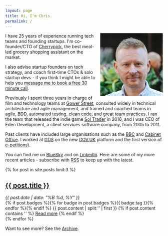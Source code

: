```yaml
---
layout: page
title: Hi, I'm Chris.
permalink: /
---
```


<img alt='Chris Parsons' src='/assets/img/chris-headshot-2022-cropped.jpg' class='rounded-lg' style='margin: 0 0 1em 1em; float: right; width:200px'/>

I have 25 years of experience running tech teams and founding startups. I'm co-founder/CTO of [Cherrypick](//cherrypick.co), the best meal-led grocery shopping assistant on the market.

I also advise startup founders on tech strategy, and coach first-time CTOs &amp; solo startup devs - if you think I might be able to help you [message me to book a free 30 minute call](https://bsky.app/profile/chrismdp.com).

Previously I spent three years in charge of film and technology teams at [Gower Street](https://gower.st), consulted widely in technical architecture and agile management, and trained and coached teams in [agile](/tags#agile), [BDD](/tags#bdd), [automated testing](/tags#testing), [clean code](/tags#craftsmanship), and [great team practices](/tags#team). I ran the team that released the indie game [Sol Trader](http://soltrader.net) in 2016, and I was CEO of Eden Development, a client services software company, from 2005 to 2011.

Past clients have included large organisations such as the [BBC](http://bbc.co.uk) and [Cabinet Office](http://www.cabinetoffice.gov.uk/). I worked at [GDS](http://digital.cabinetoffice.gov.uk/about/) on the new [GOV.UK](http://gov.uk) platform and the first version of [e-petitions](/tags#e-petitions)).

You can find me on [BlueSky](https://bsky.app/profile/chrismdp.com) and on [LinkedIn](https://linkedin.com/in/chrisparsons). Here are some of my more recent articles - subscribe with <a href="{{ site.baseurl }}/feed.xml">RSS</a> to keep up with the latest.

{% for post in site.posts limit:3 %}
   <div class="post-preview py-4">
   <h2><a href="{{ site.baseurl }}{{ post.url }}">{{ post.title }}</a></h2>
   <div style='font-style: italic' class="py-1 post-date">{{ post.date | date: "%B %d, %Y" }}</div>
   {% if post.badges %}{% for badge in post.badges %}<span class="badge badge-{{ badge.type }}">{{ badge.tag }}</span>{% endfor %}{% endif %}
   {{ post.content | split:'<!--more-->' | first }}
   {% if post.content contains '<!--more-->' %}
      <a href="{{ site.baseurl }}{{ post.url }}">Read more</a>
   {% endif %}
   </div>
{% endfor %}

Want to see more? See the <a href="{{ site.baseurl }}/all/">Archive</a>.
